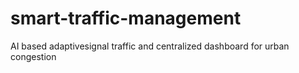 # smart-traffic-management
AI based adaptivesignal traffic and centralized dashboard for urban congestion
